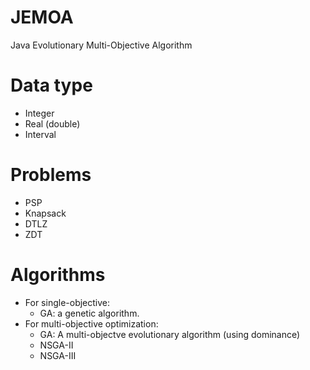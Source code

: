 # JEMOA
Java Evolutionary Multi-Objective Algorithm
# Data type
* Integer
* Real (double)
* Interval 
# Problems
*  PSP
*  Knapsack
*  DTLZ
*  ZDT
# Algorithms
*  For single-objective:
   * GA: a genetic algorithm. 
*  For multi-objective optimization:
   * GA: A multi-objectve evolutionary algorithm (using dominance)
   * NSGA-II
   * NSGA-III
